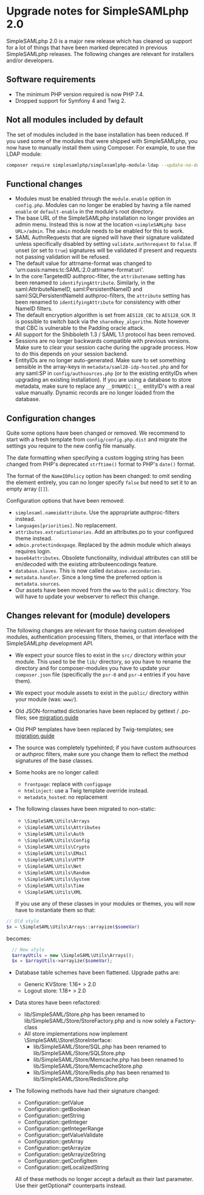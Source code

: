 # Upgrade notes for SimpleSAMLphp 2.0

SimpleSAMLphp 2.0 is a major new release which has cleaned up support for a
lot of things that have been marked deprecated in previous SimpleSAMLphp
releases. The following changes are relevant for installers and/or developers.

## Software requirements

- The minimum PHP version required is now PHP 7.4.
- Dropped support for Symfony 4 and Twig 2.

## Not all modules included by default

The set of modules included in the base installation has been reduced.
If you used some of the modules that were shipped with SimpleSAMLphp, you now have to manually install them using Composer.
For example, to use the LDAP module:

```bash
composer require simplesamlphp/simplesamlphp-module-ldap --update-no-dev
```

## Functional changes

- Modules must be enabled through the `module.enable` option in `config.php`. Modules can no longer be enabled by having
  a file named `enable` or `default-enable` in the module's root directory.
- The base URL of the SimpleSAMLphp installation no longer provides an admin menu. Instead this is now at the location
  `<simpleSAMLphp base URL>/admin`. The `admin` module needs to be enabled for this to work.
- SAML AuthnRequests that are signed will have their signature validated unless specifically disabled
  by setting `validate.authnrequest` to `false`. If unset (or set to `true`) signatures will be
  validated if present and requests not passing validation will be refused.
- The default value for attrname-format was changed to 'urn:oasis:names:tc:SAML:2.0:attrname-format:uri'.
- In the  core:TargetedID authproc-filter, the `attributename` setting has been renamed to `identifyingAttribute`.
  Similarly, in the  saml:AttributeNameID, saml:PersistentNameID and saml:SQLPersistentNameId authproc-filters, the
  `attribute` setting has been renamed to `identifyingAttribute` for consistency with other NameID filters.
- The default encryption algorithm is set from `AES128_CBC` to `AES128_GCM`.
  It is possible to switch back via the `sharedkey_algorithm`.
  Note however that CBC is vulnerable to the Padding oracle attack.
- All support for the Shibboleth 1.3 / SAML 1.1 protocol has been removed.
- Sessions are no longer backwards compatible with previous versions. Make sure to clear your session cache during
  the upgrade process. How to do this depends on your session backend.
- EntityIDs are no longer auto-generated. Make sure to set something sensible in the array-keys in
  `metadata/saml20-idp-hosted.php` and for any saml:SP in `config/authsources.php` (or to the existing entityIDs when
  upgrading an existing installation).
  If you are using a database to store metadata, make sure to replace any `__DYNAMIC:1__` entityID's with
  a real value manually. Dynamic records are no longer loaded from the database.

## Configuration changes

Quite some options have been changed or removed. We recommend to start with a fresh
template from `config/config.php.dist` and migrate the settings you require to the new
config file manually.

The date formatting when specifying a custom logging string has been changed from PHP's
deprecated `strftime()` format to PHP's `date()` format.

The format of the `NameIDPolicy` option has been changed: to omit sending the
element entirely, you can no longer specify `false` but need to set it to
an empty array (`[]`).

Configuration options that have been removed:

- `simplesaml.nameidattribute`. Use the appropriate authproc-filters instead.
- `languages[priorities]`. No replacement.
- `attributes.extradictionaries`. Add an attributes.po to your configured theme instead.
- `admin.protectindexpage`. Replaced by the admin module which always requires login.
- `base64attributes`. Obsolete functionality, individual attributes can still be en/decoded
  with the existing attributeencodings feature.
- `database.slaves`. This is now called `database.secondaries`.
- `metadata.handler`. Since a long time the preferred option is `metadata.sources`.
- Our assets have been moved from the `www` to the `public` directory. You will have to update
  your webserver to reflect this change.

## Changes relevant for (module) developers

The following changes are relevant for those having custom developed modules, authentication
processing filters, themes, or that interface with the SimpleSAMLphp development API.

- We expect your source files to exist in the `src/` directory within your module. This used to be the
  `lib/` directory, so you have to rename the directory and for composer-modules you have to update
  your `composer.json` file (specifically the `psr-0` and `psr-4` entries if you have them).
- We expect your module assets to exist in the `public/` directory within your module (was: `www/`).
- Old JSON-formatted dictionaries have been replaced by gettext / .po-files; see [migration guide][1]
- Old PHP templates have been replaced by Twig-templates; see [migration guide][2]
- The source was completely typehinted; if you have custom authsources or authproc filters,
    make sure you change them to reflect the method signatures of the base classes.
- Some hooks are no longer called:
  - `frontpage`: replace with `configpage`
  - `htmlinject`: use a Twig template override instead.
  - `metadata_hosted`: no replacement
- The following classes have been migrated to non-static:
  - `\SimpleSAML\Utils\Arrays`
  - `\SimpleSAML\Utils\Attributes`
  - `\SimpleSAML\Utils\Auth`
  - `\SimpleSAML\Utils\Config`
  - `\SimpleSAML\Utils\Crypto`
  - `\SimpleSAML\Utils\EMail`
  - `\SimpleSAML\Utils\HTTP`
  - `\SimpleSAML\Utils\Net`
  - `\SimpleSAML\Utils\Random`
  - `\SimpleSAML\Utils\System`
  - `\SimpleSAML\Utils\Time`
  - `\SimpleSAML\Utils\XML`

  If you use any of these classes in your modules or themes, you will now have to instantiate them so that:

```php
// Old style
$x = \SimpleSAML\Utils\Arrays::arrayize($someVar)
```

  becomes:

```php
  // New style
  $arrayUtils = new \SimpleSAML\Utils\Arrays();
  $x = $arrayUtils->arrayize($someVar);
```

- Database table schemes have been flattened. Upgrade paths are:
  - Generic KVStore:  1.16+ > 2.0
  - Logout store:     1.18+ > 2.0

- Data stores have been refactored:
  - lib/SimpleSAML/Store.php has been renamed to lib/SimpleSAML/Store/StoreFactory.php and is now solely a Factory-class
  - All store implementations now implement \SimpleSAML\Store\StoreInterface:
    - lib/SimpleSAML/Store/SQL.php has been renamed to lib/SimpleSAML/Store/SQLStore.php
    - lib/SimpleSAML/Store/Memcache.php has been renamed to lib/SimpleSAML/Store/MemcacheStore.php
    - lib/SimpleSAML/Store/Redis.php has been renamed to lib/SimpleSAML/Store/RedisStore.php

- The following methods have had their signature changed:
  - Configuration::getValue
  - Configuration::getBoolean
  - Configuration::getString
  - Configuration::getInteger
  - Configuration::getIntegerRange
  - Configuration::getValueValidate
  - Configuration::getArray
  - Configuration::getArrayize
  - Configuration::getArrayizeString
  - Configuration::getConfigItem
  - Configuration::getLocalizedString

  All of these methods no longer accept a default as their last parameter. Use their getOptional* counterparts instead.

[1]: https://github.com/simplesamlphp/simplesamlphp/wiki/Migrating-translations-(pre-migration)
[2]: https://github.com/simplesamlphp/simplesamlphp/wiki/Twig:-Migrating-templates
